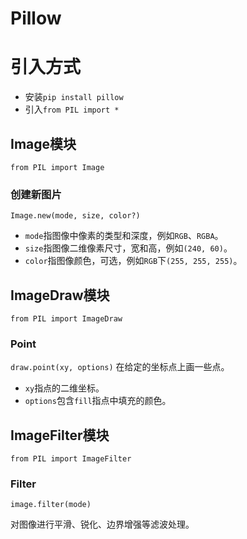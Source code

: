 # Pillow

# 引入方式
* 安装`pip install pillow`
* 引入`from PIL import *`

## Image模块
`from PIL import Image`

### 创建新图片
`Image.new(mode, size, color?)`

* `mode`指图像中像素的类型和深度，例如`RGB`、`RGBA`。
* `size`指图像二维像素尺寸，宽和高，例如`(240, 60)`。
* `color`指图像颜色，可选，例如`RGB`下`(255, 255, 255)`。

## ImageDraw模块
`from PIL import ImageDraw`

### Point
`draw.point(xy, options)`
在给定的坐标点上画一些点。

* `xy`指点的二维坐标。
* `options`包含`fill`指点中填充的颜色。

## ImageFilter模块
`from PIL import ImageFilter`

### Filter
`image.filter(mode)`

对图像进行平滑、锐化、边界增强等滤波处理。
